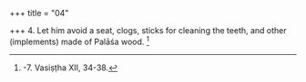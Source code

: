 +++
title = "04"

+++
4. Let him avoid a seat, clogs, sticks for cleaning the teeth, and other (implements) made of Palāśa wood. [^4] 


[^4]:  -7. Vasiṣṭha XII, 34-38.
